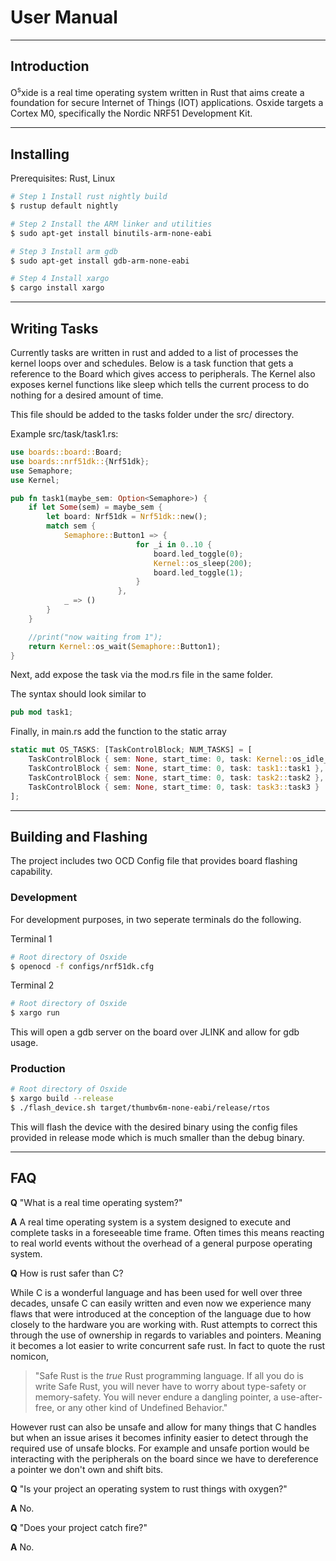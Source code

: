 # User Manual 

*****

## Introduction

O<sup>s</sup>xide is a real time operating system written in Rust that aims create a foundation for secure Internet of Things (IOT) applications. Osxide targets a Cortex M0, specifically the Nordic NRF51 Development Kit.  

*****

## Installing

Prerequisites: Rust, Linux

```bash
# Step 1 Install rust nightly build
$ rustup default nightly

# Step 2 Install the ARM linker and utilities
$ sudo apt-get install binutils-arm-none-eabi

# Step 3 Install arm gdb
$ sudo apt-get install gdb-arm-none-eabi

# Step 4 Install xargo
$ cargo install xargo
```



*****

## Writing Tasks

Currently tasks are written in rust and added to a list of processes the kernel loops over and schedules. Below is a task function that gets a reference to the Board which gives access to peripherals. The Kernel also exposes kernel functions like sleep which tells the current process to do nothing for a desired amount of time.

This file should be added to the tasks folder under the src/ directory.

Example src/task/task1.rs:

```rust
use boards::board::Board;
use boards::nrf51dk::{Nrf51dk};
use Semaphore;
use Kernel;

pub fn task1(maybe_sem: Option<Semaphore>) {
    if let Some(sem) = maybe_sem {
        let board: Nrf51dk = Nrf51dk::new();
        match sem {
            Semaphore::Button1 => {
                            for _i in 0..10 {
                                board.led_toggle(0);
                                Kernel::os_sleep(200);
                                board.led_toggle(1);
                            }
                        },
            _ => ()
        }
    }

    //print("now waiting from 1");
    return Kernel::os_wait(Semaphore::Button1);
}

```



Next, add expose the task via the mod.rs file in the same folder.

The syntax should look similar to 

```rust
pub mod task1;
```



Finally, in main.rs add the function to the static array

```rust
static mut OS_TASKS: [TaskControlBlock; NUM_TASKS] = [
    TaskControlBlock { sem: None, start_time: 0, task: Kernel::os_idle_task },
    TaskControlBlock { sem: None, start_time: 0, task: task1::task1 },
    TaskControlBlock { sem: None, start_time: 0, task: task2::task2 },
    TaskControlBlock { sem: None, start_time: 0, task: task3::task3 }
];
```

*****

## Building and Flashing

The project includes two OCD Config file that provides board flashing capability.

### Development

For development purposes, in two seperate terminals do the following.

Terminal 1

```bash
# Root directory of Osxide
$ openocd -f configs/nrf51dk.cfg
```



Terminal 2

```bash
# Root directory of Osxide
$ xargo run
```



This will open a gdb server on the board over JLINK and allow for gdb usage.

### Production

```bash
# Root directory of Osxide
$ xargo build --release
$ ./flash_device.sh target/thumbv6m-none-eabi/release/rtos 
```

This will flash the device with the desired binary using the config files provided in release mode which is much smaller than the debug binary.

*****

## FAQ

**Q** "What is a real time operating system?"

**A** A real time operating system is a system designed to execute and complete tasks in a foreseeable time frame. Often times this means reacting to real world events without the overhead of a general purpose operating system.

**Q** How is rust safer than C?

While C is a wonderful language and has been used for well over three decades, unsafe C can easily written and even now we experience many flaws that were introduced at the conception of the language due to how closely to the hardware you are working with. Rust attempts to correct this through the use of ownership in regards to variables and pointers. Meaning it becomes a lot easier to write concurrent safe rust. In fact to quote the rust nomicon, 

> "Safe Rust is the *true* Rust programming language. If all you do is write Safe Rust, you will never have to worry about type-safety or memory-safety. You will never endure a dangling pointer, a use-after-free, or any other kind of Undefined Behavior."

However rust can also be unsafe and allow for many things that C handles but when an issue arises it becomes infinity easier to detect through the required use of unsafe blocks. For example and unsafe portion would be interacting with the peripherals on the board since we have to dereference a pointer we don't own and shift bits.

**Q** "Is your project an operating system to rust things with oxygen?"

**A** No. 

**Q** "Does your project catch fire?"

**A** No.